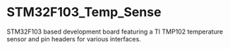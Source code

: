 # STM32F103_Temp_Sense
STM32F103 based development board featuring a TI TMP102 temperature sensor and pin headers for various interfaces.
